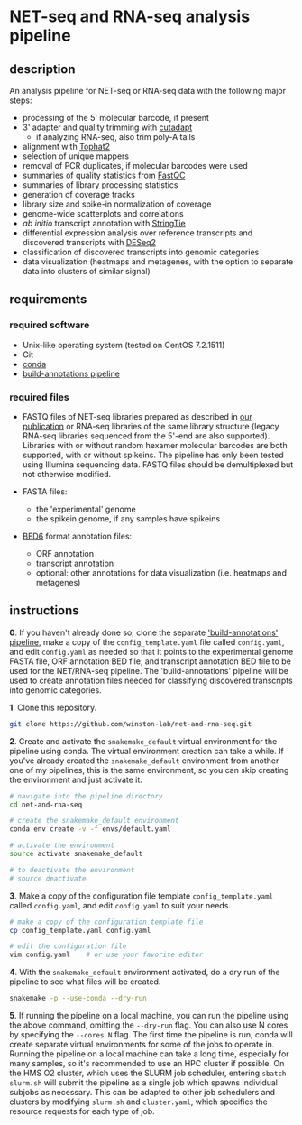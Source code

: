 
# NET-seq and RNA-seq analysis pipeline

## description

An analysis pipeline for NET-seq or RNA-seq data with the following major steps:

- processing of the 5' molecular barcode, if present
- 3' adapter and quality trimming with [cutadapt](http://cutadapt.readthedocs.io/en/stable/guide.html)
    - if analyzing RNA-seq, also trim poly-A tails
- alignment with [Tophat2](https://ccb.jhu.edu/software/tophat/index.shtml)
- selection of unique mappers
- removal of PCR duplicates, if molecular barcodes were used
- summaries of quality statistics from [FastQC](https://www.bioinformatics.babraham.ac.uk/projects/fastqc/) 
- summaries of library processing statistics
- generation of coverage tracks
- library size and spike-in normalization of coverage
- genome-wide scatterplots and correlations
- *ab initio* transcript annotation with [StringTie](https://ccb.jhu.edu/software/stringtie/)
- differential expression analysis over reference transcripts and discovered transcripts with [DESeq2](https://bioconductor.org/packages/release/bioc/html/DESeq2.html)
- classification of discovered transcripts into genomic categories
- data visualization (heatmaps and metagenes, with the option to separate data into clusters of similar signal)

## requirements

### required software

- Unix-like operating system (tested on CentOS 7.2.1511)
- Git
- [conda](https://conda.io/docs/user-guide/install/index.html)
- [build-annotations pipeline](https://github.com/winston-lab/build-annotations)

### required files

- FASTQ files of NET-seq libraries prepared as described in [our publication](https://doi.org/10.1016/j.molcel.2018.09.005) or RNA-seq libraries of the same library structure (legacy RNA-seq libraries sequenced from the 5'-end are also supported). Libraries with or without random hexamer molecular barcodes are both supported, with or without spikeins. The pipeline has only been tested using Illumina sequencing data. FASTQ files should be demultiplexed but not otherwise modified.

- FASTA files:
    - the 'experimental' genome
    - the spikein genome, if any samples have spikeins

- [BED6](https://genome.ucsc.edu/FAQ/FAQformat.html#format1) format annotation files:
    - ORF annotation
    - transcript annotation
    - optional: other annotations for data visualization (i.e. heatmaps and metagenes)

## instructions
**0**. If you haven't already done so, clone the separate ['build-annotations' pipeline](https://github.com/winston-lab/build-annotations), make a copy of the `config_template.yaml` file called `config.yaml`, and edit `config.yaml` as needed so that it points to the experimental genome FASTA file, ORF annotation BED file, and transcript annotation BED file to be used for the NET/RNA-seq pipeline. The 'build-annotations' pipeline will be used to create annotation files needed for classifying discovered transcripts into genomic categories.

**1**. Clone this repository.

```bash
git clone https://github.com/winston-lab/net-and-rna-seq.git
```

**2**. Create and activate the `snakemake_default` virtual environment for the pipeline using conda. The virtual environment creation can take a while. If you've already created the `snakemake_default` environment from another one of my pipelines, this is the same environment, so you can skip creating the environment and just activate it.

```bash
# navigate into the pipeline directory
cd net-and-rna-seq

# create the snakemake_default environment
conda env create -v -f envs/default.yaml

# activate the environment
source activate snakemake_default

# to deactivate the environment
# source deactivate
```

**3**. Make a copy of the configuration file template `config_template.yaml` called `config.yaml`, and edit `config.yaml` to suit your needs.

```bash
# make a copy of the configuration template file
cp config_template.yaml config.yaml

# edit the configuration file
vim config.yaml    # or use your favorite editor
```

**4**. With the `snakemake_default` environment activated, do a dry run of the pipeline to see what files will be created.

```bash
snakemake -p --use-conda --dry-run
```

**5**. If running the pipeline on a local machine, you can run the pipeline using the above command, omitting the `--dry-run` flag. You can also use N cores by specifying the `--cores N` flag. The first time the pipeline is run, conda will create separate virtual environments for some of the jobs to operate in. Running the pipeline on a local machine can take a long time, especially for many samples, so it's recommended to use an HPC cluster if possible. On the HMS O2 cluster, which uses the SLURM job scheduler, entering `sbatch slurm.sh` will submit the pipeline as a single job which spawns individual subjobs as necessary. This can be adapted to other job schedulers and clusters by modifying `slurm.sh` and `cluster.yaml`, which specifies the resource requests for each type of job.


